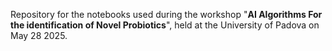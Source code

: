 Repository for the notebooks used during the workshop "**AI Algorithms For the identification of Novel Probiotics**",
held at the University of Padova on May 28 2025.
